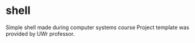 # shell
Simple shell made during computer systems course
Project template was provided by UWr professor.
